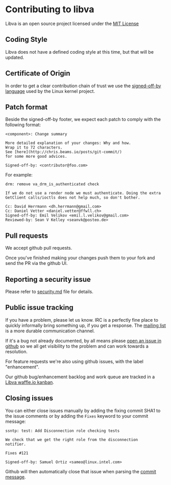 # Contributing to libva

Libva is an open source project licensed under the [MIT License](https://opensource.org/licenses/MIT)

## Coding Style

Libva does not have a defined coding style at this time, but that will be updated.

## Certificate of Origin

In order to get a clear contribution chain of trust we use the [signed-off-by language](https://01.org/community/signed-process)
used by the Linux kernel project.  
## Patch format

Beside the signed-off-by footer, we expect each patch to comply with the following format:

```
<component>: Change summary

More detailed explanation of your changes: Why and how.
Wrap it to 72 characters.
See [here](http://chris.beams.io/posts/git-commit/)
for some more good advices.

Signed-off-by: <contributor@foo.com>
```

For example:

```
drm: remove va_drm_is_authenticated check
    
If we do not use a render node we must authenticate. Doing the extra
GetClient calls/ioctls does not help much, so don't bother.
    
Cc: David Herrmann <dh.herrmann@gmail.com>
Cc: Daniel Vetter <daniel.vetter@ffwll.ch>
Signed-off-by: Emil Velikov <emil.l.velikov@gmail.com>
Reviewed-by: Sean V Kelley <seanvk@posteo.de>
```

## Pull requests

We accept github pull requests.

Once you've finished making your changes push them to your fork and send the PR via the github UI.

## Reporting a security issue

Please refer to [security.md](security.md) file for details.

## Public issue tracking

If you have a problem, please let us know.  IRC is a perfectly fine place
to quickly informally bring something up, if you get a response.  The
[mailing list](https://lists.01.org/postorius/lists/intel-vaapi-media.lists.01.org)
is a more durable communication channel.

If it's a bug not already documented, by all means please [open an
issue in github](https://github.com/intel/libva/issues/new) so we all get visibility
to the problem and can work towards a resolution.

For feature requests we're also using github issues, with the label
"enhancement".

Our github bug/enhancement backlog and work queue are tracked in a
[Libva waffle.io kanban](https://waffle.io/intel/libva).

## Closing issues

You can either close issues manually by adding the fixing commit SHA1 to the issue
comments or by adding the `Fixes` keyword to your commit message:

```
ssntp: test: Add Disconnection role checking tests

We check that we get the right role from the disconnection
notifier.

Fixes #121

Signed-off-by: Samuel Ortiz <sameo@linux.intel.com>
```

Github will then automatically close that issue when parsing the
[commit message](https://help.github.com/articles/closing-issues-via-commit-messages/).
